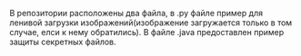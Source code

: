 В репозитории расположены два файла, в .py файле пример для ленивой загрузки изображений(изображение загружается только в том случае, елси к нему обратились). В файле .java предоставлен пример защиты секретных файлов.
